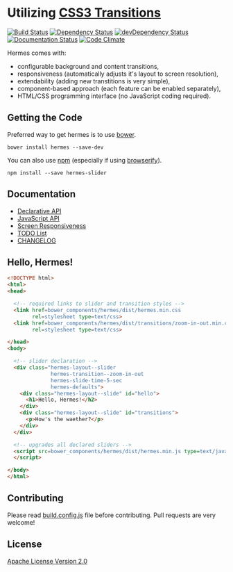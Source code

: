 # Utilizing [CSS3 Transitions](http://www.w3.org/TR/css3-transitions/)

[![Build Status](https://travis-ci.org/webfront-toolkit/hermes.svg?branch=master
)](https://travis-ci.org/webfront-toolkit/hermes)
[![Dependency Status](https://david-dm.org/webfront-toolkit/hermes.svg
)](https://david-dm.org/webfront-toolkit/hermes)
[![devDependency Status](https://david-dm.org/webfront-toolkit/hermes/dev-status.svg
)](https://david-dm.org/webfront-toolkit/hermes#info=devDependencies)
[![Documentation Status](http://inch-ci.org/github/webfront-toolkit/hermes.svg?branch=master
)](http://inch-ci.org/github/webfront-toolkit/hermes)
[![Code Climate](https://codeclimate.com/github/webfront-toolkit/hermes/badges/gpa.svg
)](https://codeclimate.com/github/webfront-toolkit/hermes)

Hermes comes with:

 * configurable background and content transitions,
 * responsiveness (automatically adjusts it's layout to screen resolution),
 * extendability (adding new transtitions is very simple),
 * component-based approach (each feature can be enabled separately),
 * HTML/CSS programming interface (no JavaScript coding required).

## Getting the Code

Preferred way to get hermes is to use [bower](http://bower.io/).
```shell
bower install hermes --save-dev
```

You can also use [npm](https://www.npmjs.com/) (especially if using
[browserify](https://github.com/substack/node-browserify)).
```shell
npm install --save hermes-slider
```

## Documentation

 * [Declarative API](doc/class-names.md)
 * [JavaScript API](doc/javascript-api.md)
 * [Screen Responsiveness](doc/responsiveness.md)
 * [TODO List](TODO.md)
 * [CHANGELOG](CHANGELOG.md)

## Hello, Hermes!

```html
<!DOCTYPE html>
<html>
<head>

  <!-- required links to slider and transition styles -->
  <link href=bower_components/hermes/dist/hermes.min.css
        rel=stylesheet type=text/css>
  <link href=bower_components/hermes/dist/transitions/zoom-in-out.min.css
        rel=stylesheet type=text/css>

</head>
<body>

  <!-- slider declaration -->
  <div class="hermes-layout--slider
              hermes-transition--zoom-in-out
              hermes-slide-time-5-sec
              hermes-defaults">
    <div class="hermes-layout--slide" id="hello">
      <h1>Hello, Hermes!</h2>
    </div>
    <div class="hermes-layout--slide" id="transitions">
      <p>How's the waether?</p>
    </div>
  </div>

  <!-- upgrades all declared sliders -->
  <script src=bower_components/hermes/dist/hermes.min.js type=text/javascript>
  </script>

</body>
</html>

```

## Contributing

Please read [build.config.js](build.config.js) file before contributing. Pull
requests are very welcome!

## License

[Apache License Version 2.0](LICENSE)


